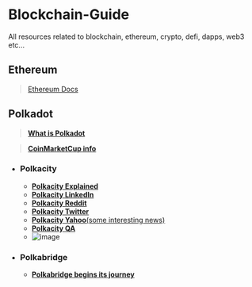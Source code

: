 # Blockchain-Guide
All resources related to blockchain, ethereum, crypto, defi, dapps, web3 etc...

## Ethereum
  >[Ethereum Docs](https://ethereum.org/)
## Polkadot
  >[**What is Polkadot**](https://www.youtube.com/watch?v=YlAdEQp6ekM)
  
  >[**CoinMarketCup info**](https://coinmarketcap.com/currencies/polkadot-new/)
  - ### Polkacity
    - [**Polkacity Explained**](https://www.youtube.com/watch?v=owispALAhPc&t=453s) 
    - [**Polkacity LinkedIn**](https://www.linkedin.com/company/polka-city/)
    - [**Polkacity Reddit**](https://www.reddit.com/r/polkacity/)
    - [**Polkacity Twitter**](https://twitter.com/polkacity)
    - [**Polkacity Yahoo**(some interesting news)](https://finance.yahoo.com/news/polka-city-entirely-autonomous-contract-205700051.html?guccounter=1&guce_referrer=aHR0cHM6Ly93d3cuZ29vZ2xlLmNvbS8&guce_referrer_sig=AQAAANN-A9gSpmd0YIgeqZHjJCxVgqR6LUctcoHlRSX-RyBgU8T8659mZ69uiv64X0gv5xsNRsO2ahKk56zDJ-972g0DUhQc4KJtf9JPK2F0NizlVSjEfVpb__nPYLXqfXmvCrjlwGXg85rHWjXBlvb0UKFLxYM9HznObaobQsBa_GxO)
    - [**Polkacity QA**](https://www.polkacity.io/q-a)
    - ![image](https://user-images.githubusercontent.com/94608729/144801718-fbc38f83-8edd-44eb-9dd1-813850ad0ed8.png)
 
  - ### Polkabridge
    - [**Polkabridge begins its journey**](https://coinquora.com/polkabridge-begins-its-journey-on-harmony-blockchain-after-harmony-grant/) 
  
